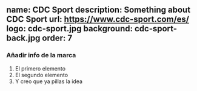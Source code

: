 name: CDC Sport
description: Something about CDC Sport
url: https://www.cdc-sport.com/es/
logo: cdc-sport.jpg
background: cdc-sport-back.jpg
order: 7
----
### Añadir info de la marca

1. El primero elemento
2. El segundo elemento
3. Y creo que ya pillas la idea

